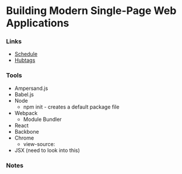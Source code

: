 # Building Modern Single-Page Web Applications

### Links
- [Schedule](https://github.com/HenrikJoreteg/masters)
- [Hubtags](https://github.com/henrikjoreteg/hubtags.com)

### Tools
- Ampersand.js
- Babel.js
- Node
  - npm init - creates a default package file
- Webpack
  - Module Bundler
- React
- Backbone
- Chrome
  - view-source:
- JSX (need to look into this)

### Notes
